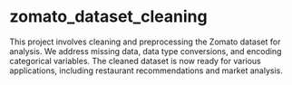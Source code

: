 # zomato_dataset_cleaning
This project involves cleaning and preprocessing the Zomato dataset for analysis. We address missing data, data type conversions, and encoding categorical variables. The cleaned dataset is now ready for various applications, including restaurant recommendations and market analysis.
